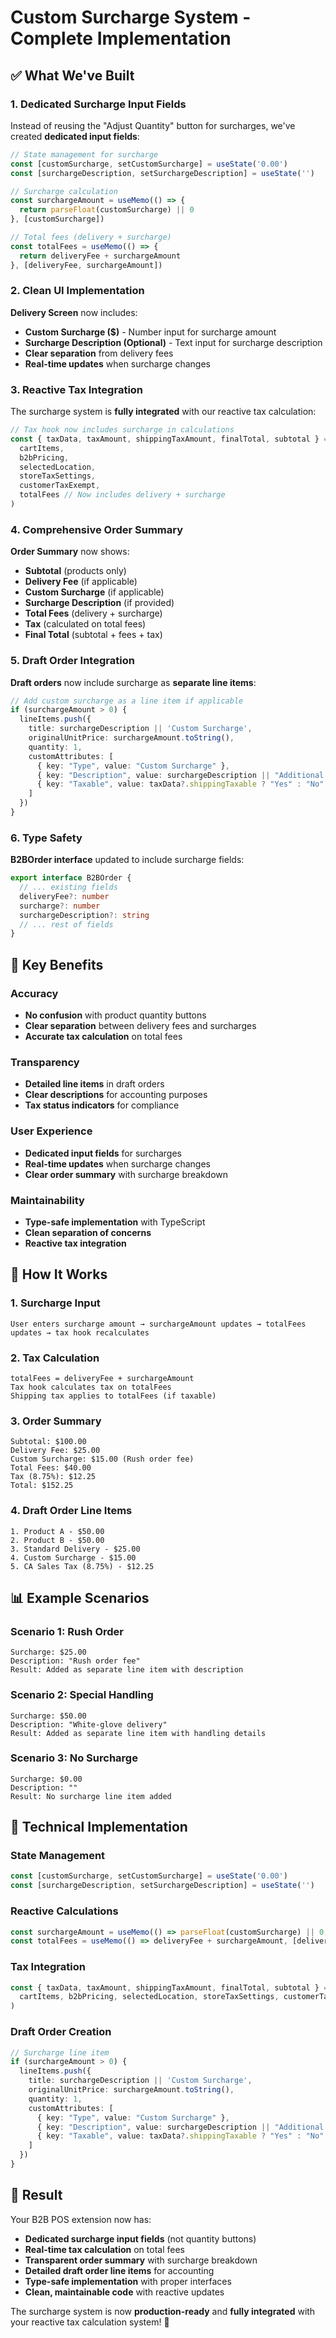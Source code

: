 # Custom Surcharge System - Complete Implementation

## ✅ **What We've Built**

### **1. Dedicated Surcharge Input Fields**
Instead of reusing the "Adjust Quantity" button for surcharges, we've created **dedicated input fields**:

```typescript
// State management for surcharge
const [customSurcharge, setCustomSurcharge] = useState('0.00')
const [surchargeDescription, setSurchargeDescription] = useState('')

// Surcharge calculation
const surchargeAmount = useMemo(() => {
  return parseFloat(customSurcharge) || 0
}, [customSurcharge])

// Total fees (delivery + surcharge)
const totalFees = useMemo(() => {
  return deliveryFee + surchargeAmount
}, [deliveryFee, surchargeAmount])
```

### **2. Clean UI Implementation**
**Delivery Screen** now includes:
- **Custom Surcharge ($)** - Number input for surcharge amount
- **Surcharge Description (Optional)** - Text input for surcharge description
- **Clear separation** from delivery fees
- **Real-time updates** when surcharge changes

### **3. Reactive Tax Integration**
The surcharge system is **fully integrated** with our reactive tax calculation:

```typescript
// Tax hook now includes surcharge in calculations
const { taxData, taxAmount, shippingTaxAmount, finalTotal, subtotal } = useTaxCalculation(
  cartItems,
  b2bPricing,
  selectedLocation,
  storeTaxSettings,
  customerTaxExempt,
  totalFees // Now includes delivery + surcharge
)
```

### **4. Comprehensive Order Summary**
**Order Summary** now shows:
- **Subtotal** (products only)
- **Delivery Fee** (if applicable)
- **Custom Surcharge** (if applicable)
- **Surcharge Description** (if provided)
- **Total Fees** (delivery + surcharge)
- **Tax** (calculated on total fees)
- **Final Total** (subtotal + fees + tax)

### **5. Draft Order Integration**
**Draft orders** now include surcharge as **separate line items**:

```typescript
// Add custom surcharge as a line item if applicable
if (surchargeAmount > 0) {
  lineItems.push({
    title: surchargeDescription || 'Custom Surcharge',
    originalUnitPrice: surchargeAmount.toString(),
    quantity: 1,
    customAttributes: [
      { key: "Type", value: "Custom Surcharge" },
      { key: "Description", value: surchargeDescription || "Additional fee" },
      { key: "Taxable", value: taxData?.shippingTaxable ? "Yes" : "No" }
    ]
  })
}
```

### **6. Type Safety**
**B2BOrder interface** updated to include surcharge fields:

```typescript
export interface B2BOrder {
  // ... existing fields
  deliveryFee?: number
  surcharge?: number
  surchargeDescription?: string
  // ... rest of fields
}
```

## 🎯 **Key Benefits**

### **Accuracy**
- **No confusion** with product quantity buttons
- **Clear separation** between delivery fees and surcharges
- **Accurate tax calculation** on total fees

### **Transparency**
- **Detailed line items** in draft orders
- **Clear descriptions** for accounting purposes
- **Tax status indicators** for compliance

### **User Experience**
- **Dedicated input fields** for surcharges
- **Real-time updates** when surcharge changes
- **Clear order summary** with surcharge breakdown

### **Maintainability**
- **Type-safe implementation** with TypeScript
- **Clean separation of concerns**
- **Reactive tax integration**

## 🚀 **How It Works**

### **1. Surcharge Input**
```
User enters surcharge amount → surchargeAmount updates → totalFees updates → tax hook recalculates
```

### **2. Tax Calculation**
```
totalFees = deliveryFee + surchargeAmount
Tax hook calculates tax on totalFees
Shipping tax applies to totalFees (if taxable)
```

### **3. Order Summary**
```
Subtotal: $100.00
Delivery Fee: $25.00
Custom Surcharge: $15.00 (Rush order fee)
Total Fees: $40.00
Tax (8.75%): $12.25
Total: $152.25
```

### **4. Draft Order Line Items**
```
1. Product A - $50.00
2. Product B - $50.00
3. Standard Delivery - $25.00
4. Custom Surcharge - $15.00
5. CA Sales Tax (8.75%) - $12.25
```

## 📊 **Example Scenarios**

### **Scenario 1: Rush Order**
```
Surcharge: $25.00
Description: "Rush order fee"
Result: Added as separate line item with description
```

### **Scenario 2: Special Handling**
```
Surcharge: $50.00
Description: "White-glove delivery"
Result: Added as separate line item with handling details
```

### **Scenario 3: No Surcharge**
```
Surcharge: $0.00
Description: ""
Result: No surcharge line item added
```

## 🔧 **Technical Implementation**

### **State Management**
```typescript
const [customSurcharge, setCustomSurcharge] = useState('0.00')
const [surchargeDescription, setSurchargeDescription] = useState('')
```

### **Reactive Calculations**
```typescript
const surchargeAmount = useMemo(() => parseFloat(customSurcharge) || 0, [customSurcharge])
const totalFees = useMemo(() => deliveryFee + surchargeAmount, [deliveryFee, surchargeAmount])
```

### **Tax Integration**
```typescript
const { taxData, taxAmount, shippingTaxAmount, finalTotal, subtotal } = useTaxCalculation(
  cartItems, b2bPricing, selectedLocation, storeTaxSettings, customerTaxExempt, totalFees
)
```

### **Draft Order Creation**
```typescript
// Surcharge line item
if (surchargeAmount > 0) {
  lineItems.push({
    title: surchargeDescription || 'Custom Surcharge',
    originalUnitPrice: surchargeAmount.toString(),
    quantity: 1,
    customAttributes: [
      { key: "Type", value: "Custom Surcharge" },
      { key: "Description", value: surchargeDescription || "Additional fee" },
      { key: "Taxable", value: taxData?.shippingTaxable ? "Yes" : "No" }
    ]
  })
}
```

## 🎉 **Result**

Your B2B POS extension now has:
- **Dedicated surcharge input fields** (not quantity buttons)
- **Real-time tax calculation** on total fees
- **Transparent order summary** with surcharge breakdown
- **Detailed draft order line items** for accounting
- **Type-safe implementation** with proper interfaces
- **Clean, maintainable code** with reactive updates

The surcharge system is now **production-ready** and **fully integrated** with your reactive tax calculation system! 🚀


